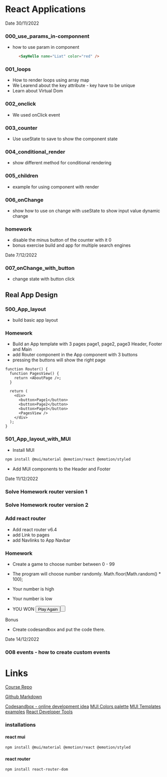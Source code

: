 # React Applications 

Date 30/11/2022

### 000_use_params_in-componnent
* how to use param in component

```html
      <SayHello name="Liat" color="red" />
```

### 001_loops
* How to render loops using array map
* We Learend about the key attribute - key have to be unique
* Learn about Virtual Dom 

### 002_onclick
* We used onClick event

### 003_counter
* Use useState to save to show the component state 

### 004_conditional_render
* show different method for conditional rendering

### 005_children
* example for using component with render

### 006_onChange
* show how to use on change with useState to show input value dynamic change

### homework
* disable the minus button of the counter with it 0
* bonus exercise build and app for multiple search engines

Date 7/12/2022
### 007_onChange_with_button
* change state with button click

## Real App Design
### 500_App_layout
* build basic app layout

### Homework
* Build an App template with 3 pages  page1, page2, page3 Header, Footer and Main
* add Router component in the App component with 3 buttons 
* pressing the buttons will show the right page

```react
function Router() {
  function PagesView() {
    return <AboutPage />;
  }

  return (
    <div>
      <button>Page1</button>
      <button>Page2</button>
      <button>Page3</button>
      <PagesView />
    </div>
  );
}
```

### 501_App_layout_with_MUI
* Install MUI 
```bash
npm install @mui/material @emotion/react @emotion/styled
```
* Add MUI components to the Header and Footer


Date 11/12/2022

### Solve Homework router version 1
### Solve Homework router version 2

### Add react router
* Add react router v6.4
* add Link to pages
* add Navlinks to App Navbar

### Homework
* Create a game to choose number between 0 - 99 
* The program will choose number randomly.
  Math.floor(Math.random() * 100);

* Your number is high
* Your number is low
* YOU WON <button>Play Again<button>

Bonus
* Create codesandbox and put the code there.


Date 14/12/2022

### 008 events - how to create custom events

# Links

[Course Repo](https://github.com/bk-software/hu-react-redux)

[Github Markdown](https://docs.github.com/en/get-started/writing-on-github/getting-started-with-writing-and-formatting-on-github/basic-writing-and-formatting-syntax)

[Codesandbox - online development idea](https://codesandbox.io/)
[MUI Colors palette](https://mui.com/material-ui/customization/palette/)
[MUI Templates examples](https://mui.com/material-ui/getting-started/templates/)
[React Developer Tools](https://chrome.google.com/webstore/detail/react-developer-tools/fmkadmapgofadopljbjfkapdkoienihi)

### installations

#### react mui
```bash
npm install @mui/material @emotion/react @emotion/styled
```
#### react router
```bash
npm install react-router-dom
```